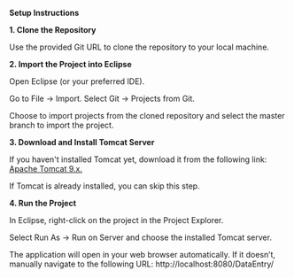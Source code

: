 **Setup Instructions**

**1. Clone the Repository**

Use the provided Git URL to clone the repository to your local machine.

**2. Import the Project into Eclipse**

Open Eclipse (or your preferred IDE).

Go to File -> Import.
Select Git -> Projects from Git.

Choose to import projects from the cloned repository and select the master branch to import the project.

**3. Download and Install Tomcat Server**

If you haven't installed Tomcat yet, download it from the following link: [Apache Tomcat 9.x.](https://tomcat.apache.org/download-90.cgi) 

If Tomcat is already installed, you can skip this step.

**4. Run the Project**

In Eclipse, right-click on the project in the Project Explorer.

Select Run As -> Run on Server and choose the installed Tomcat server.

The application will open in your web browser automatically. If it doesn’t, manually navigate to the following URL: http://localhost:8080/DataEntry/
